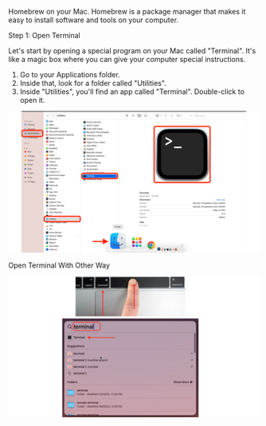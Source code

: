 Homebrew on your Mac. Homebrew is a package manager that makes it easy to install software and tools on your computer.

Step 1: Open Terminal

Let's start by opening a special program on your Mac called "Terminal". It's like a magic box where you can give your computer special instructions.


1. Go to your Applications folder.
2. Inside that, look for a folder called "Utilities".
3. Inside "Utilities", you'll find an app called "Terminal". Double-click to open it.

![](https://github.com/ibasloom/Homebrew/blob/main/Img/1.png)


Open Terminal With Other Way

![](https://github.com/ibasloom/Homebrew/blob/main/Img/2.png)
